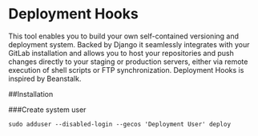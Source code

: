 # Deployment Hooks

This tool enables you to build your own self-contained versioning and deployment system. Backed by Django it seamlessly integrates with your GitLab installation and allows you to host your repositories and push changes directly to your staging or production servers, either via remote execution of shell scripts or FTP synchronization. Deployment Hooks is inspired by Beanstalk. 


##Installation




###Create system user

	sudo adduser --disabled-login --gecos 'Deployment User' deploy